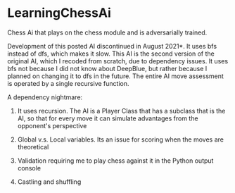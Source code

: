 # LearningChessAi

Chess Ai that plays on the chess module and is adversarially trained.

Development of this posted AI discontinued in August 2021*.
It uses bfs instead of dfs, which makes it slow. This AI is the second version of the original AI, which I recoded from scratch, due to dependency issues. It uses bfs not because I did not know about DeepBlue, but rather because I planned on changing it to dfs in the future. The entire AI move assessment is operated by a  single recursive function.  


A dependency nightmare:  

1. It uses recursion. The AI is a Player Class that has a subclass that is the AI, so that for every move it can simulate advantages from the opponent's perspective

2. Global v.s. Local variables. Its an issue for scoring when the moves are theoretical

3. Validation requiring me to play chess against it in the Python output console

4. Castling and shuffling



